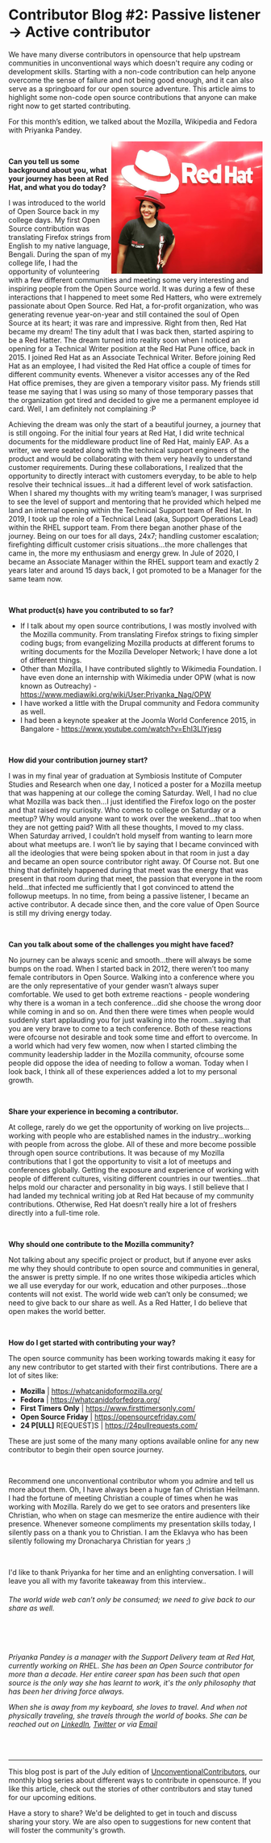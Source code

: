 # Contributor Blog #2: Passive listener → Active contributor


We have many diverse contributors in opensource that help upstream communities in unconventional ways which doesn't require any coding or development skills. Starting with a non-code contribution can help anyone overcome the sense of failure and not being good enough, and it can also serve as a springboard for our open source adventure. This article aims to highlight some non-code open source contributions that anyone can make right now to get started contributing.

For this month’s edition, we talked about the Mozilla, Wikipedia and Fedora with Priyanka Pandey.

<a href="/images/unconventionalcontributors/contributor_2/contributor_2.png" target="_blank"><img src="/images/unconventionalcontributors/contributor_2/contributor_2.png" width="300px" align="right" /></a>


<br/>

**Can you tell us some background about you, what your journey has been at Red Hat, and what you do today?**
<br/>

I was introduced to the world of Open Source back in my college days. My first Open Source contribution was translating Firefox strings from English to my native language, Bengali. During the span of my college life, I had the opportunity of volunteering with a few different communities and meeting some very interesting and inspiring people from the Open Source world. It was during a few of these interactions that I happened to meet some Red Hatters, who were extremely passionate about Open Source. 
Red Hat, a for-profit organization, who was generating revenue year-on-year and still contained the soul of Open Source at its heart; it was rare and impressive. Right from then, Red Hat became my dream! The tiny adult that I was back then, started aspiring to be a Red Hatter. The dream turned into reality soon when I noticed an opening for a Technical Writer position at the Red Hat Pune office, back in 2015. I joined Red Hat as an Associate Technical Writer. Before joining Red Hat as an employee, I had visited the Red Hat office a couple of times for different community events. Whenever a visitor accesses any of the Red Hat office premises, they are given a temporary visitor pass. My friends still tease me saying that I was using so many of those temporary passes that the organization got tired and decided to give me a permanent employee id card. Well, I am definitely not complaining :P

Achieving the dream was only the start of a beautiful journey, a journey that is still ongoing. For the initial four years at Red Hat, I did write technical documents for the middleware product line of Red Hat, mainly EAP. As a writer, we were seated along with the technical support engineers of the product and would be collaborating with them very heavily to understand customer requirements. During these collaborations, I realized that the opportunity to directly interact with customers everyday, to be able to help resolve their technical issues…it had a different level of work satisfaction. When I shared my thoughts with my writing team’s manager, I was surprised to see the level of support and mentoring that he provided which helped me land an internal opening within the Technical Support team of Red Hat. In 2019, I took up the role of a Technical Lead (aka, Support Operations Lead) within the RHEL support team. From there began another phase of the journey. Being on our toes for all days, 24x7; handling customer escalation; firefighting difficult customer crisis situations…the more challenges that came in, the more my enthusiasm and energy grew. In Jule of 2020, I became an Associate Manager within the RHEL support team and exactly 2 years later and around 15 days back, I got promoted to be a Manager for the same team now. 

<br/>

**What product(s) have you contributed to so far?** 
<br/>

- If I talk about my open source contributions, I was mostly involved with the Mozilla community. From translating Firefox strings to fixing simpler coding bugs; from evangelizing Mozilla products at different forums to writing documents for the Mozilla Developer Network; I have done a lot of different things. 
- Other than Mozilla, I have contributed slightly to Wikimedia Foundation. I have even done an internship with Wikimedia under OPW (what is now known as Outreachy) - https://www.mediawiki.org/wiki/User:Priyanka_Nag/OPW
- I have worked a little with the Drupal community and Fedora community as well. 
- I had been a keynote speaker at the Joomla World Conference 2015, in Bangalore - https://www.youtube.com/watch?v=EhI3LlYjesg

<br/>

**How did your contribution journey start?**
<br/>
 
I was in my final year of graduation at Symbiosis Institute of Computer Studies and Research when one day, I noticed a poster for a Mozilla meetup that was happening at our college the coming Saturday. Well, I had no clue what Mozilla was back then…I just identified the Firefox logo on the poster and that raised my curiosity. Who comes to college on Saturday or a meetup? Why would anyone want to work over the weekend…that too when they are not getting paid? With all these thoughts, I moved to my class. When Saturday arrived, I couldn’t hold myself from wanting to learn more about what meetups are. I won’t lie by saying that I became convinced with all the ideologies that were being spoken about in that room in just a day and became an open source contributor right away. Of Course not. But one thing that definitely happened during that meet was the energy that was present in that room during that meet, the passion that everyone in the room held…that infected me sufficiently that I got convinced to attend the followup meetups. In no time, from being a passive listener, I became an active contributor. A decade since then, and the core value of Open Source is still my driving energy today. 

<br/>

**Can you talk about some of the challenges you might have faced?**
<br/>

No journey can be always scenic and smooth…there will always be some bumps on the road. When I started back in 2012, there weren’t too many female contributors in Open Source. Walking into a conference where you are the only representative of your gender wasn’t always super comfortable. We used to get both extreme reactions - people wondering why there is a woman in a tech conference…did she choose the wrong door while coming in and so on. And then there were times when people would suddenly start applauding you for just walking into the room…saying that you are very brave to come to a tech conference. Both of these reactions were ofcourse not desirable and took some time and effort to overcome. In a world which had very few women, now when I started climbing the community leadership ladder in the Mozilla community, ofcourse some people did oppose the idea of needing to follow a woman. Today when I look back, I think all of these experiences added a lot to my personal growth. 

<br/>

**Share your experience in becoming a contributor.**
<br/>

At college, rarely do we get the opportunity of working on live projects…working with people who are established names in the industry…working with people from across the globe. All of these and more become possible through open source contributions. It was because of my Mozilla contributions that I got the opportunity to visit a lot of meetups and conferences globally. Getting the exposure and experience of working with people of different cultures, visiting different countries in our twenties…that helps mold our character and personality in big ways. I still believe that I had landed my technical writing job at Red Hat because of my community contributions. Otherwise, Red Hat doesn’t really hire a lot of freshers directly into a full-time role. 

<br/>

**Why should one contribute to the Mozilla community?**
<br/>
 
Not talking about any specific project or product, but if anyone ever asks me why they should contribute to open source and communities in general, the answer is pretty simple. If no one writes those wikipedia articles which we all use everyday for our work, education and other purposes…those contents will not exist. The world wide web can’t only be consumed; we need to give back to our share as well. As a Red Hatter, I do believe that open makes the world better.

<br/>

**How do I get started with contributing your way?** 
<br/>

The open source community has been working towards making it easy for any new contributor to get started with their first contributions. There are a lot of sites like:

- **Mozilla** | https://whatcanidoformozilla.org/
- **Fedora**  | https://whatcanidoforfedora.org/
- **First Timers Only** | https://www.firsttimersonly.com/
- **Open Source Friday** | https://opensourcefriday.com/
- **24 P[ULL]** R[EQUEST]S  | https://24pullrequests.com/

These are just some of the many many options available online for any new contributor to begin their open source journey.

<br/>

Recommend one unconventional contributor whom you admire and tell us more about them. 
Oh, I have always been a huge fan of Christian Heilmann. I had the fortune of meeting Christian a couple of times when he was working with Mozilla. Rarely do we get to see orators and presenters like Christian, who when on stage can mesmerize the entire audience with their presence. Whenever someone compliments my presentation skills today, I silently pass on a thank you to Christian. I am the Eklavya who has been silently following my Dronacharya Christian for years ;)


<br/>

I'd like to thank Priyanka for her time and an enlighting conversation. I will leave you all with my favorite takeaway from this interview..
###### The world wide web can’t only be consumed; we need to give back to our share as well. 


<br/>
<br/>

*Priyanka Pandey is a manager with the Support Delivery team at Red Hat, currently working on RHEL. She has been an Open Source contributor for more than a decade. Her entire career span has been such that open source is the only way she has learnt to work, it's the only philosophy that has been her driving force always.*


*When she is away from my keyboard, she loves to travel. And when not physically traveling, she travels through the world of books. She can be reached out on [LinkedIn](https://www.linkedin.com/in/priynag/), [Twitter](https://twitter.com/priynag) or via [Email](priynag@gmail.com)*

<br/>
<br/>

_________________


This blog post is part of the July edition of [UnconventionalContributors](http://www.parthgoswami.com/categories/unconventionalcontributors/), our monthly blog series about different ways to contribute in opensource. If you like this article, check out the stories of other contributors and stay tuned for our upcoming editions. 
<br/>

Have a story to share? We'd be delighted to get in touch and discuss sharing your story. We are also open to suggestions for new content that will foster the community's growth.

